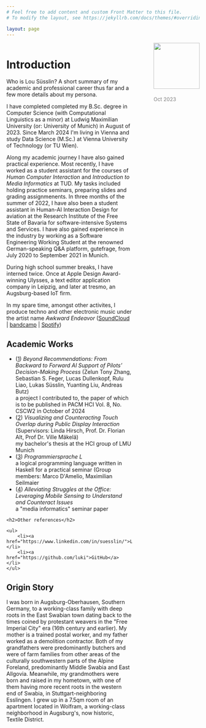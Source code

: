 ```yaml
---
# Feel free to add content and custom Front Matter to this file.
# To modify the layout, see https://jekyllrb.com/docs/themes/#overriding-theme-defaults

layout: page
---
```


<div style="@media only screen and (max-width: 780px) { float: none; } float: right; max-width: 30%; height: auto;">
    <img style="width: 120px;" src="https://i.postimg.cc/gcHvYPGJ/15147703.png">
    <p style="color: #828282; padding-top: 5px; font-size: 10pt;">Oct 2023</p>
</div>
<div style="float: left; width: 65%; padding-right: 5%; @media only screen and (max-width: 780px) { float: none; }">

<h1>Introduction</h1>

<p>Who is Lou Süsslin? A short summary of my academic and professional career thus far and a few more details about my persona.</p>

<p>I have completed completed my B.Sc. degree in Computer Science (with Computational Linguistics as a minor) at Ludwig Maximilian University (or: University of Munich) in August of 2023. Since March 2024 I'm living in Vienna and study Data Science (M.Sc.) at Vienna University of Technology (or TU Wien).

<p>Along my academic journey I have also gained practical experience. Most recently, I have worked as a student assistant for the courses of <i>Human Computer Interaction</i> and <i>Introduction to Media Informatics</i> at TUD. My tasks included holding practice seminars, preparing slides and grading assignmenents. In three months of the summer of 2022, I have also been a student assistant in Human-AI Interaction Design for aviation at the Research Institute of the Free State of Bavaria for software-intensive Systems and Services. I have also gained experience in the industry by working as a Software Engineering Working Student at the renowned German-speaking Q&A platform, gutefrage, from July 2020 to September 2021 in Munich.</p>
    
<p>During high school summer breaks, I have interned twice. Once at Apple Design Award-winning Ulysses, a text editor application company in Leipzig, and later at tresmo, an Augsburg-based IoT firm.</p>

<p>In my spare time, amongst other activites, I produce techno and other electronic music under the artist name <i>Awkward Endeavor</i> (<a href="https://soundcloud.com/awkwardendeavor">SoundCloud</a> | <a href="https://awkwardendeavor.bandcamp.com">bandcamp</a> | <a href="https://open.spotify.com/artist/2qegQdSFPKUy3swzN1pRqT?si=pv80FJk1ROaqtdZEmw9zxQ">Spotify</a>)</p>

<h2>Academic Works</h2>    
        <ul>
             <li>(<a href="https://arxiv.org/abs/2406.08959">1</a>) <i>Beyond Recommendations: From Backward to Forward AI Support of Pilots’ Decision-Making Process</i> (Zelun Tony Zhang, Sebastian S. Feger, Lucas Dullenkopf, Rulu Liao, Lukas Süsslin, Yuanting Liu, Andreas Butz)<br> a project I contributed to, the paper of which is to be published in PACM HCI Vol. 8, No. CSCW2 in October of 2024</li>
             <li>(<a href="https://www.researchgate.net/publication/371987298_Visualizing_and_Counteracting_Touch_Overlap_during_Public_Display_Interaction">2</a>) <i>Visualizing and Counteracting Touch Overlap during Public Display Interaction</i> (Supervisors: Linda Hirsch, Prof. Dr. Florian Alt, Prof Dr. Ville Mäkelä)<br> my bachelor's thesis at the HCI group of LMU Munich</li>
            <li>(<a href="https://github.com/luki/programmiersprache-l">3</a>) <i>Programmiersprache L</i><br> a logical programming language written in Haskell for a practical seminar (Group members: Marco D'Amelio, Maximilian Seilmaier</li>
            <li>(<a href="https://github.com/luki/alleviating-struggles-in-the-office">4</a>) <i>Alleviating Struggles at the Office: Leveraging Mobile Sensing to Understand and Counteract Issues</i><br>a "media informatics" seminar paper</li>
        </ul>

    <h2>Other references</h2>

    <ul>
        <li><a href="https://www.linkedin.com/in/suesslin/">LinkedIn</a></li>
        <li><a href="https://github.com/luki">GitHub</a></li>
    </ul>
    
<h2>Origin Story</h2>
        <p>I was born in Augsburg-Oberhausen, Southern Germany, to a working-class family with deep roots in the East Swabian town dating back to the times coined by protestant weavers in the "Free Imperial City" era (16th century and earlier). My mother is a trained postal worker, and my father worked as a demolition contractor. Both of my grandfathers were predominantly butchers and were of farm families from other areas of the culturally southwestern parts of the Alpine Foreland, predominantly Middle Swabia and East Allgovia. Meanwhile, my grandmothers were born and raised in my hometown, with one of them having more recent roots in the western end of Swabia, in Stuttgart-neighboring Esslingen. I grew up in a 7.5qm room of an apartment located in Wolfram, a working-class neighborhood in Augsburg's, now historic, Textile District.</p>
